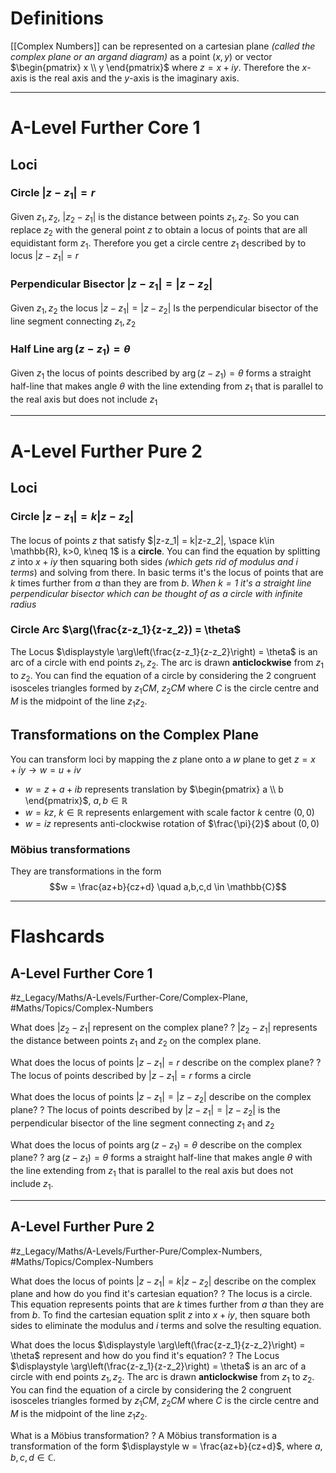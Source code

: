 # Definitions
[[Complex Numbers]] can be represented on a cartesian plane *(called the complex plane or an argand diagram)* as a point $(x, y)$ or vector $\begin{pmatrix} x \\ y \end{pmatrix}$ where $z=x+iy$. Therefore the $x$-axis is the real axis and the $y$-axis is the imaginary axis.

---
# A-Level Further Core 1

## Loci
### Circle  $\left|z-z_1\right|=r$
Given $z_1, z_2$,  $|z_2-z_1|$ is the distance between points $z_1, z_2$. So you can replace $z_2$ with the general point $z$ to obtain a locus of points that are all equidistant form $z_1$. Therefore you get a circle centre $z_1$ described by to locus $\left|z-z_1\right|=r$
### Perpendicular Bisector $\left|z-z_1\right|=\left|z-z_2\right|$
Given $z_1, z_2$ the locus $\left|z-z_1\right|=\left|z-z_2\right|$ Is the perpendicular bisector of the line segment connecting $z_1, z_2$
### Half Line $\arg \left(z-z_1\right)=\theta$ 
Given $z_1$ the locus of points described by $\arg \left(z-z_1\right)=\theta$ forms a straight half-line that makes angle $\theta$ with the line extending from $z_1$ that is parallel to the real axis but does not include $z_1$

---
# A-Level Further Pure 2
## Loci

### Circle $|z-z_1| = k|z-z_2|$ 
The locus of points $z$ that satisfy $|z-z_1| = k|z-z_2|, \space k\in \mathbb{R}, k>0, k\neq 1$ is a **circle**.
You can find the equation by splitting $z$ into $x+iy$ then squaring both sides *(which gets rid of modulus and $i$ terms*) and solving from there.
In basic terms it's the locus of points that are $k$ times further from $a$ than they are from $b$.
*When $k=1$ it's a straight line perpendicular bisector which can be thought of as a circle with infinite radius*

### Circle Arc $\arg(\frac{z-z_1}{z-z_2}) = \theta$
The Locus $\displaystyle \arg\left(\frac{z-z_1}{z-z_2}\right) = \theta$ is an arc of a circle with end points $z_1,z_2$. The arc is drawn **anticlockwise** from $z_1$ to $z_2$. You can find the equation of a circle by considering the 2 congruent isosceles triangles formed by $z_1CM$, $z_2CM$ where $C$ is the circle centre and $M$ is the midpoint of the line $z_1z_2$.

## Transformations on the Complex Plane
You can transform loci by mapping the $z$ plane onto a $w$ plane to get $z = x+iy \rightarrow w = u+iv$
- $w = z+a+ib$ represents translation by $\begin{pmatrix} a \\ b \end{pmatrix}$, $a,b \in \mathbb{R}$
- $w = kz$, $k\in \mathbb{R}$ represents enlargement with scale factor $k$ centre $(0,0)$
- $w = iz$ represents anti-clockwise rotation of $\frac{\pi}{2}$ about $(0,0)$
### Möbius transformations
They are transformations in the form $$w = \frac{az+b}{cz+d} \quad a,b,c,d \in \mathbb{C}$$

--- 
# Flashcards
## A-Level Further Core 1

#z_Legacy/Maths/A-Levels/Further-Core/Complex-Plane, #Maths/Topics/Complex-Numbers  

What does $|z_2-z_1|$ represent on the complex plane?
?
$|z_2-z_1|$ represents the distance between points $z_1$ and $z_2$ on the complex plane. 

What does the locus of points $|z-z_1|=r$ describe on the complex plane?
?
The locus of points described by $|z-z_1|=r$ forms a circle  

What does the locus of points $|z-z_1|=|z-z_2|$ describe on the complex plane?
?
The locus of points described by $|z-z_1|=|z-z_2|$ is the perpendicular bisector of the line segment connecting $z_1$ and $z_2$  

What does the locus of points $\arg(z-z_1)=\theta$ describe on the complex plane?
?
 $\arg \left(z-z_1\right)=\theta$ forms a straight half-line that makes angle $\theta$ with the line extending from $z_1$ that is parallel to the real axis but does not include $z_1$.     

---
## A-Level Further Pure 2
#z_Legacy/Maths/A-Levels/Further-Pure/Complex-Numbers, #Maths/Topics/Complex-Numbers

What does the locus of points $|z-z_1| = k|z-z_2|$ describe on the complex plane and how do you find it's cartesian equation?
?
The locus is a circle. This equation represents points that are $k$ times further from $a$ than they are from $b$. To find the cartesian equation split $z$ into $x+iy$, then square both sides to eliminate the modulus and $i$ terms and solve the resulting equation.    

What does the locus $\displaystyle \arg\left(\frac{z-z_1}{z-z_2}\right) = \theta$ represent and how do you find it's equation?
?
The Locus $\displaystyle \arg\left(\frac{z-z_1}{z-z_2}\right) = \theta$ is an arc of a circle with end points $z_1,z_2$. The arc is drawn **anticlockwise** from $z_1$ to $z_2$. You can find the equation of a circle by considering the 2 congruent isosceles triangles formed by $z_1CM$, $z_2CM$ where $C$ is the circle centre and $M$ is the midpoint of the line $z_1z_2$. 

What is a Möbius transformation?
?
A Möbius transformation is a transformation of the form $\displaystyle w = \frac{az+b}{cz+d}$, where $a,b,c,d \in \mathbb{C}$.   
